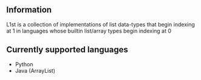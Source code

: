 ## Information

L1st is a collection of implementations of list data-types that begin indexing at 1 in languages whose builtin list/array types begin indexing at 0

## Currently supported languages

- Python
- Java (ArrayList)
